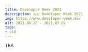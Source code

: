 ```yaml
---
title: Developer Week 2021
description: 🇩🇪 Developer Week 2021
img: https://www.developer-week.de/
alt: 2021.06.28 - 2021,07.02
tags:
- old
---
```

TBA
